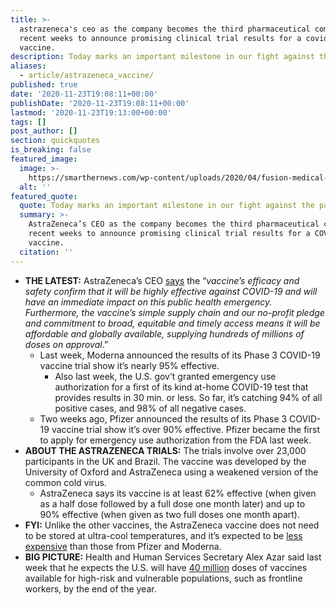 ```yaml
---
title: >-
  astrazeneca's ceo as the company becomes the third pharmaceutical company in
  recent weeks to announce promising clinical trial results for a covid-19
  vaccine.
description: Today marks an important milestone in our fight against the pandemic.
aliases:
  - article/astrazeneca_vaccine/
published: true
date: '2020-11-23T19:08:11+00:00'
publishDate: '2020-11-23T19:08:11+00:00'
lastmod: '2020-11-23T19:13:00+00:00'
tags: []
post_author: []
section: quickquotes
is_breaking: false
featured_image:
  image: >-
    https://smarthernews.com/wp-content/uploads/2020/04/fusion-medical-animation-EAgGqOiDDMg-unsplash-min-1024x576.jpg
  alt: ''
featured_quote:
  quote: Today marks an important milestone in our fight against the pandemic.
  summary: >-
    AstraZeneca’s CEO as the company becomes the third pharmaceutical company in
    recent weeks to announce promising clinical trial results for a COVID-19
    vaccine.
  citation: ''
---
```

*   **THE LATEST:** AstraZeneca’s CEO [says](\"https://www.astrazeneca.com/content/astraz/media-centre/press-releases/2020/azd1222hlr.html\") the “_vaccine’s efficacy and safety confirm that it will be highly effective against COVID-19 and will have an immediate impact on this public health emergency. Furthermore, the vaccine’s simple supply chain and our no-profit pledge and commitment to broad, equitable and timely access means it will be affordable and globally available, supplying hundreds of millions of doses on approval_.”
    *   Last week, Moderna announced the results of its Phase 3 COVID-19 vaccine trial show it’s nearly 95% effective.
        *   Also last week, the U.S. gov’t granted emergency use authorization for a first of its kind at-home COVID-19 test that provides results in 30 min. or less. So far, it’s catching 94% of all positive cases, and 98% of all negative cases.
    *   Two weeks ago, Pfizer announced the results of its Phase 3 COVID-19 vaccine trial show it’s over 90% effective. Pfizer became the first to apply for emergency use authorization from the FDA last week.
*   **ABOUT THE ASTRAZENECA TRIALS:** The trials involve over 23,000 participants in the UK and Brazil. The vaccine was developed by the University of Oxford and AstraZeneca using a weakened version of the common cold virus.
    *   AstraZeneca says its vaccine is at least 62% effective (when given as a half dose followed by a full dose one month later) and up to 90% effective (when given as two full doses one month apart).
*   **FYI:** Unlike the other vaccines, the AstraZeneca vaccine does not need to be stored at ultra-cool temperatures, and it’s expected to be [less expensive](\"https://apnews.com/article/astrazeneca-vaccine-third-cheaper-oxford-c99d26eb2946f6fde45a1edc002ff028\") than those from Pfizer and Moderna.
*   **BIG PICTURE:** Health and Human Services Secretary Alex Azar said last week that he expects the U.S. will have [40 million](\"https://www.c-span.org/video/?c4924104/40-million-covid-19-vaccine-doses-end-year-secretary-azar\") doses of vaccines available for high-risk and vulnerable populations, such as frontline workers, by the end of the year.
